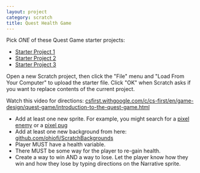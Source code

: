```yaml
---
layout: project
category: scratch
title: Quest Health Game
---
```


Pick *ONE* of these Quest Game starter projects:

  - [Starter Project 1](https://drive.google.com/uc?export=download&id=1dcoE9QETEiADb88LHBpHCzs1BhNmpvfV)
  - [Starter Project 2](https://drive.google.com/uc?export=download&id=1ndqseeXrxg32J5BIauMz963OIocO2O9o)
  - [Starter Project 3](https://drive.google.com/uc?export=download&id=1inuVQANAlPkaCX4eHZQsvCrJXGPn3fqY)

Open a new Scratch project, then click the "File" menu and "Load From Your Computer" to upload the starter file. Click "OK" when Scratch asks if you want to replace contents of the current project.



Watch this video for directions: [csfirst.withgoogle.com/c/cs-first/en/game-design/quest-game/introduction-to-the-quest-game.html](https://csfirst.withgoogle.com/c/cs-first/en/game-design/quest-game/introduction-to-the-quest-game.html)

- Add at least one new sprite. For example, you might search for a [pixel enemy](https://www.google.com/searchsurl=1&q=pixel+enemy&tbas=0&tbs=itp:animated,ic:trans&tbm=isch&source=lnt&sa=X&safe=active&ssui=on) or a [pixel pug](https://www.google.com/search?surl=1&tbs=itp%3Aanimated%2Cic%3Atrans&tbm=isch&sa=1&q=pixel+pug&oq=pixel+pug&safe=active&ssui=on)
- Add at least one new background from here: [github.com/ohiofi/ScratchBackgrounds](https://github.com/ohiofi/ScratchBackgrounds)
- Player MUST have a health variable.
- There MUST be some way for the player to re-gain health.
- Create a way to win AND a way to lose. Let the player know how they win and how they lose by typing directions on the Narrative sprite.
